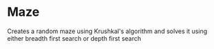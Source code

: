 # Maze
Creates a random maze using Krushkal's algorithm and solves it using either breadth first search or depth first search
